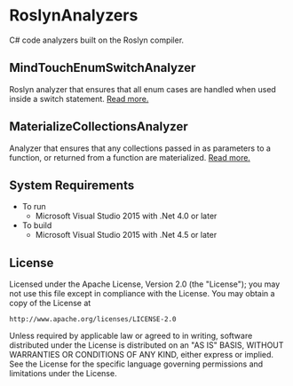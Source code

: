 RoslynAnalyzers
===============

C# code analyzers built on the Roslyn compiler.

MindTouchEnumSwitchAnalyzer
---------------------------

Roslyn analyzer that ensures that all enum cases are handled when used inside a switch statement. [Read more.](MindTouchEnumSwitchAnalyzer/MindTouchEnumSwitchAnalyzer/README.md)

MaterializeCollectionsAnalyzer
------------------------------

Analyzer that ensures that any collections passed in as parameters to a function, or returned from a function are materialized. [Read more.](MaterializeCollectionsAnalyzer/MaterializeCollectionsAnalyzer/README.md)

System Requirements
-------------------

-	To run
	-	Microsoft Visual Studio 2015 with .Net 4.0 or later
-	To build
	-	Microsoft Visual Studio 2015 with .Net 4.5 or later

License
-------

Licensed under the Apache License, Version 2.0 (the "License"); you may not use this file except in compliance with the License. You may obtain a copy of the License at

```
http://www.apache.org/licenses/LICENSE-2.0
```

Unless required by applicable law or agreed to in writing, software distributed under the License is distributed on an "AS IS" BASIS, WITHOUT WARRANTIES OR CONDITIONS OF ANY KIND, either express or implied. See the License for the specific language governing permissions and limitations under the License.
